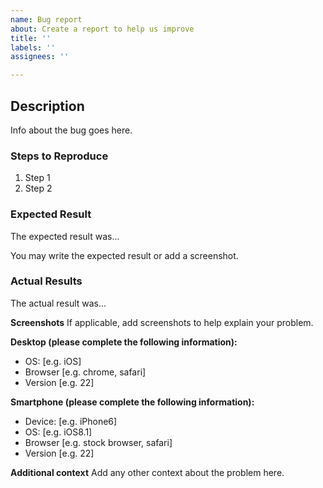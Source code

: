 ```yaml
---
name: Bug report
about: Create a report to help us improve
title: ''
labels: ''
assignees: ''

---
```


## Description

Info about the bug goes here.

### Steps to Reproduce

1. Step 1
2. Step 2

### Expected Result

The expected result was...

You may write the expected result or add a screenshot.

### Actual Results

The actual result was...

**Screenshots**
If applicable, add screenshots to help explain your problem.

**Desktop (please complete the following information):**
 - OS: [e.g. iOS]
 - Browser [e.g. chrome, safari]
 - Version [e.g. 22]

**Smartphone (please complete the following information):**
 - Device: [e.g. iPhone6]
 - OS: [e.g. iOS8.1]
 - Browser [e.g. stock browser, safari]
 - Version [e.g. 22]

**Additional context**
Add any other context about the problem here.
